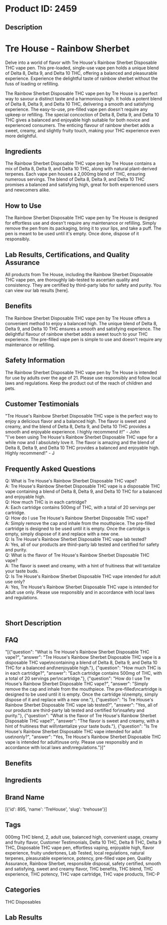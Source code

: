# Product ID: 2459
## Description
<h1>Tre House - Rainbow Sherbet</h1>
<p>Delve into a world of flavor with Tre House's Rainbow Sherbet Disposable THC vape pen. This pre-loaded, single-use vape pen holds a unique blend of Delta 8, Delta 9, and Delta 10 THC, offering a balanced and pleasurable experience. Experience the delightful taste of rainbow sherbet without the fuss of loading or refilling.</p>
<p>The Rainbow Sherbet Disposable THC vape pen by Tre House is a perfect way to savour a distinct taste and a harmonious high. It holds a potent blend of Delta 8, Delta 9, and Delta 10 THC, delivering a smooth and satisfying experience. The easy-to-use, pre-filled vape pen doesn't require any upkeep or refilling. The special concoction of Delta 8, Delta 9, and Delta 10 THC gives a balanced and enjoyable high suitable for both novice and experienced consumers. The enticing flavour of rainbow sherbet adds a sweet, creamy, and slightly fruity touch, making your THC experience even more delightful.</p>
<h2>Ingredients</h2>
<p>The Rainbow Sherbet Disposable THC vape pen by Tre House contains a mix of Delta 8, Delta 9, and Delta 10 THC, along with natural plant-derived terpenes. Each vape pen houses a 2,000mg blend of THC, ensuring numerous servings. The blend of Delta 8, Delta 9, and Delta 10 THC promises a balanced and satisfying high, great for both experienced users and newcomers alike.</p>
<h2>How to Use</h2>
<p>The Rainbow Sherbet Disposable THC vape pen by Tre House is designed for effortless use and doesn't require any maintenance or refilling. Simply remove the pen from its packaging, bring it to your lips, and take a puff. The pen is meant to be used until it's empty. Once done, dispose of it responsibly.</p>
<h2>Lab Results, Certifications, and Quality Assurance</h2>
<p>All products from Tre House, including the Rainbow Sherbet Disposable THC vape pen, are thoroughly lab-tested to ascertain quality and consistency. They are certified by third-party labs for safety and purity. You can view our lab results [here].</p>
<h2>Benefits</h2>
<p>The Rainbow Sherbet Disposable THC vape pen by Tre House offers a convenient method to enjoy a balanced high. The unique blend of Delta 8, Delta 9, and Delta 10 THC ensures a smooth and satisfying experience. The delightful flavour of rainbow sherbet adds a sweet touch to your THC experience. The pre-filled vape pen is simple to use and doesn't require any maintenance or refilling.</p>
<h2>Safety Information</h2>
<p>The Rainbow Sherbet Disposable THC vape pen by Tre House is intended for use by adults over the age of 21. Please use responsibly and follow local laws and regulations. Keep the product out of the reach of children and pets.</p>
<h2>Customer Testimonials</h2>
<p>"Tre House's Rainbow Sherbet Disposable THC vape is the perfect way to enjoy a delicious flavor and a balanced high. The flavor is sweet and creamy, and the blend of Delta 8, Delta 9, and Delta 10 THC provides a smooth and enjoyable experience. I highly recommend it!" - John<br />
"I've been using Tre House's Rainbow Sherbet Disposable THC vape for a while now and I absolutely love it. The flavor is amazing and the blend of Delta 8, Delta 9, and Delta 10 THC provides a balanced and enjoyable high. Highly recommend!" - J</p>
<h2>Frequently Asked Questions</h2>
<p>Q: What is Tre House's Rainbow Sherbet Disposable THC vape?<br />
A: Tre House's Rainbow Sherbet Disposable THC vape is a disposable THC vape containing a blend of Delta 8, Delta 9, and Delta 10 THC for a balanced and enjoyable high.<br />
Q: How much THC is in each cartridge?<br />
A: Each cartridge contains 500mg of THC, with a total of 20 servings per cartridge.<br />
Q: How do I use Tre House's Rainbow Sherbet Disposable THC vape?<br />
A: Simply remove the cap and inhale from the mouthpiece. The pre-filled cartridge is designed to be used until it is empty. Once the cartridge is empty, simply dispose of it and replace with a new one.<br />
Q: Is Tre House's Rainbow Sherbet Disposable THC vape lab tested?<br />
A: Yes, all of our products are third-party lab tested and certified for safety and purity.<br />
Q: What is the flavor of Tre House's Rainbow Sherbet Disposable THC vape?<br />
A: The flavor is sweet and creamy, with a hint of fruitiness that will tantalize your taste buds.<br />
Q: Is Tre House's Rainbow Sherbet Disposable THC vape intended for adult use only?<br />
A: Yes, Tre House's Rainbow Sherbet Disposable THC vape is intended for adult use only. Please use responsibly and in accordance with local laws and regulations.</p>
<p>&nbsp;</p>

## Short Description

## FAQ
"[{\"question\": \"What is Tre House's Rainbow Sherbet Disposable THC vape?\", \"answer\": \"Tre House's Rainbow Sherbet Disposable THC vape is a disposable THC vape\\ncontaining a blend of Delta 8, Delta 9, and Delta 10 THC for a balanced and\\nenjoyable high.\"}, {\"question\": \"How much THC is in each cartridge?\", \"answer\": \"Each cartridge contains 500mg of THC, with a total of 20 servings per\\ncartridge.\"}, {\"question\": \"How do I use Tre House's Rainbow Sherbet Disposable THC vape?\", \"answer\": \"Simply remove the cap and inhale from the mouthpiece. The pre-filled\\ncartridge is designed to be used until it is empty. Once the cartridge is\\nempty, simply dispose of it and replace with a new one.\"}, {\"question\": \"Is Tre House's Rainbow Sherbet Disposable THC vape lab tested?\", \"answer\": \"Yes, all of our products are third-party lab tested and certified for\\nsafety and purity.\"}, {\"question\": \"What is the flavor of Tre House's Rainbow Sherbet Disposable THC vape?\", \"answer\": \"The flavor is sweet and creamy, with a hint of fruitiness that will\\ntantalize your taste buds.\"}, {\"question\": \"Is Tre House's Rainbow Sherbet Disposable THC vape intended for adult use\\nonly?\", \"answer\": \"Yes, Tre House's Rainbow Sherbet Disposable THC vape is intended for adult\\nuse only. Please use responsibly and in accordance with local laws and\\nregulations.\"}]"
## Benefits

## Ingredients

## Brand Name
[{'id': 895, 'name': 'TreHouse', 'slug': 'trehouse'}]
## Tags
000mg THC blend, 2, adult use, balanced high, convenient usage, creamy and fruity flavor, Customer Testimonials, Delta 10 THC, Delta 8 THC, Delta 9 THC, Disposable THC vape pen, effortless vaping, enjoyable high, flavor experience, fruity undertones, Lab Tested, local regulations, natural terpenes, pleasurable experience, potency, pre-filled vape pen, Quality Assurance, Rainbow Sherbet, responsible disposal, safety certified, smooth and satisfying, sweet and creamy flavor, THC benefits, THC blend, THC experience, THC potency, THC vape cartridge, THC vape products, THC-P
## Categories
THC Disposables
## Lab Results

